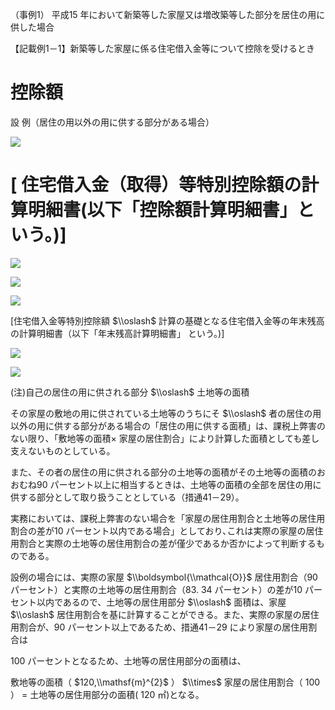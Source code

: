 （事例1） 平成15 年において新築等した家屋又は増改築等した部分を居住の用に供した場合

【記載例1－1】新築等した家屋に係る住宅借入金等について控除を受けるとき

# 控除額

設 例（居住の用以外の用に供する部分がある場合）

![](https://www.nta.go.jp/tmp/18d01fdd-d22b-4c84-b2c1-5541d4bb8eed/images/aacaae8985b0bed1889f5ced719ec5e0eeb2ffd50a18432d5e695fa3e0c35a96.jpg)

# \[ 住宅借入金（取得）等特別控除額の計算明細書(以下「控除額計算明細書」という。)\]

![](https://www.nta.go.jp/tmp/18d01fdd-d22b-4c84-b2c1-5541d4bb8eed/images/91488293a29e6ded1a5ba8ab75305cde18175e8936d158313bdf36a354b02281.jpg)

![](https://www.nta.go.jp/tmp/18d01fdd-d22b-4c84-b2c1-5541d4bb8eed/images/c79a337e357af80d82b60a9012530123741e7cf7da96eb4eab793736b92d89cb.jpg)

![](https://www.nta.go.jp/tmp/18d01fdd-d22b-4c84-b2c1-5541d4bb8eed/images/89304ce9316a2461301656bb8ad9d8aec93fa20c2ab3c91fcc08057eb96923a8.jpg)

\[住宅借入金等特別控除額 $\\oslash$ 計算の基礎となる住宅借入金等の年末残高の計算明細書（以下「年末残高計算明細書」 という。)\]

![](https://www.nta.go.jp/tmp/18d01fdd-d22b-4c84-b2c1-5541d4bb8eed/images/37a5c08b73c35d0c40de33dd0f07fd42dec21c3d72015e8aac3a11d3c45f3806.jpg)

![](https://www.nta.go.jp/tmp/18d01fdd-d22b-4c84-b2c1-5541d4bb8eed/images/02b7cb65c062b12f13b894f87809472617cecbfdd67bf2579de38ccf8f07154d.jpg)

(注)自己の居住の用に供される部分 $\\oslash$ 土地等の面積

その家屋の敷地の用に供されている土地等のうちにそ $\\oslash$ 者の居住の用以外の用に供する部分がある場合の「居住の用に供する面積」は、課税上弊害のない限り、「敷地等の面積× 家屋の居住割合」により計算した面積としても差し支えないものとしている。

また、その者の居住の用に供される部分の土地等の面積がその土地等の面積のおおむね90 パーセント以上に相当するときは、土地等の面積の全部を居住の用に供する部分として取り扱うこととしている（措通41－29）。

実務においては、課税上弊害のない場合を「家屋の居住用割合と土地等の居住用割合の差が10 パーセント以内である場合」としており､これは実際の家屋の居住用割合と実際の土地等の居住用割合の差が僅少であるか否かによって判断するものである。

設例の場合には、実際の家屋 $\\boldsymbol{\\mathcal{O}}$ 居住用割合（90 パーセント）と実際の土地等の居住用割合（83. 34 パーセント）の差が10 パーセント以内であるので、土地等の居住用部分 $\\oslash$ 面積は、家屋 $\\oslash$ 居住用割合を基に計算することができる。また、実際の家屋の居住用割合が、90 パーセント以上であるため、措通41－29 により家屋の居住用割合は

100 パーセントとなるため、土地等の居住用部分の面積は、

敷地等の面積（ $120,\\mathsf{m}^{2}$ ） $\\times$ 家屋の居住用割合（ $100%$ ） $=$ 土地等の居住用部分の面積( 120 ㎡)となる。